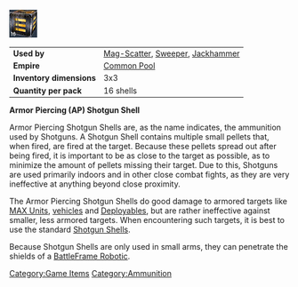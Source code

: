 ![](images/Apshotgunshell.jpg "Apshotgunshell.jpg")

|                          |                                                                                                           |
| ------------------------ | --------------------------------------------------------------------------------------------------------- |
| **Used by**              | [Mag-Scatter](Mag-Scatter "wikilink"), [Sweeper](Sweeper "wikilink"), [Jackhammer](Jackhammer "wikilink") |
| **Empire**               | [Common Pool](Common_Pool "wikilink")                                                                     |
| **Inventory dimensions** | 3x3                                                                                                       |
| **Quantity per pack**    | 16 shells                                                                                                 |

**Armor Piercing (AP) Shotgun Shell**

Armor Piercing Shotgun Shells are, as the name indicates, the ammunition
used by Shotguns. A Shotgun Shell contains multiple small pellets that,
when fired, are fired at the target. Because these pellets spread out
after being fired, it is important to be as close to the target as
possible, as to minimize the amount of pellets missing their target. Due
to this, Shotguns are used primarily indoors and in other close combat
fights, as they are very ineffective at anything beyond close proximity.

The Armor Piercing Shotgun Shells do good damage to armored targets like
[MAX Units](MAX "wikilink"), [vehicles](vehicle "wikilink") and
[Deployables](Adaptive_Construction_Engine "wikilink"), but are rather
ineffective against smaller, less armored targets. When encountering
such targets, it is best to use the standard [Shotgun
Shells](Shotgun_Shell "wikilink").

Because Shotgun Shells are only used in small arms, they can penetrate
the shields of a [BattleFrame Robotic](BattleFrame_Robotics "wikilink").

[Category:Game Items](Category:Game_Items "wikilink")
[Category:Ammunition](Category:Ammunition "wikilink")
